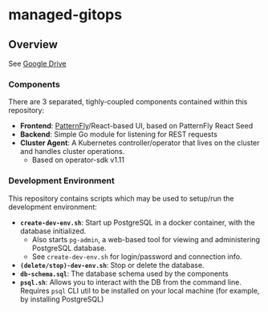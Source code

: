 # managed-gitops

## Overview

See [Google Drive](https://drive.google.com/drive/u/0/folders/1p_yIOJ1WLu-lqz-BVDn076l1K1pEOc1d)


### Components

There are 3 separated, tighly-coupled components contained within this repository:
- **Frontend**: [PatternFly](https://www.patternfly.org/)/React-based UI, based on PatternFly React Seed
- **Backend**: Simple Go module for listening for REST requests
- **Cluster Agent**: A Kubernetes controller/operator that lives on the cluster and handles cluster operations.
    - Based on operator-sdk v1.11


### Development Environment

This repository contains scripts which may be used to setup/run the development environment:
- **`create-dev-env.sh`**: Start up PostgreSQL in a docker container, with the database initialized. 
    - Also starts `pg-admin`, a web-based tool for viewing and administering PostgreSQL database.
    - See `create-dev-env.sh` for login/password and connection info.
- **`(delete/stop)-dev-env.sh`**: Stop or delete the database.
- **`db-schema.sql`**: The database schema used by the components
- **`psql.sh`**: Allows you to interact with the DB from the command line. Requires `psql` CLI util to be installed on your local machine (for example, by installing PostgreSQL)

